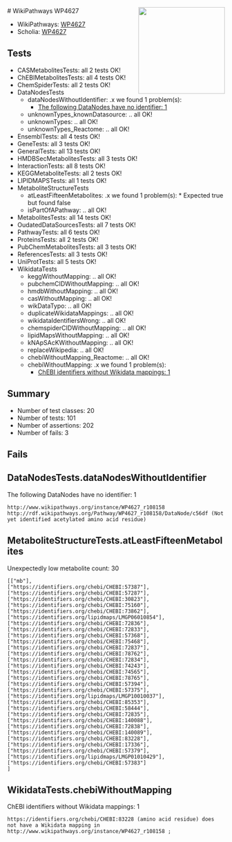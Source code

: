 <img style="float: right; width: 200px" src="https://upload.wikimedia.org/wikipedia/commons/thumb/8/83/Wplogo_with_text_500.png/640px-Wplogo_with_text_500.png" />
# WikiPathways WP4627

* WikiPathways: [WP4627](https://new.wikipathways.org/pathways/WP4627)
* Scholia: [WP4627](https://scholia.toolforge.org/wikipathways/WP4627)
## Tests
* CASMetabolitesTests: all 2 tests OK!
* ChEBIMetabolitesTests: all 4 tests OK!
* ChemSpiderTests: all 2 tests OK!
* DataNodesTests
    * dataNodesWithoutIdentifier: .x we found 1 problem(s):
        * [The following DataNodes have no identifier: 1](#d2d32fa0)
    * unknownTypes_knownDatasource: .. all OK!
    * unknownTypes: .. all OK!
    * unknownTypes_Reactome: .. all OK!
* EnsemblTests: all 4 tests OK!
* GeneTests: all 3 tests OK!
* GeneralTests: all 13 tests OK!
* HMDBSecMetabolitesTests: all 3 tests OK!
* InteractionTests: all 8 tests OK!
* KEGGMetaboliteTests: all 2 tests OK!
* LIPIDMAPSTests: all 1 tests OK!
* MetaboliteStructureTests
    * atLeastFifteenMetabolites: .x we found 1 problem(s):
            * Expected true but found false
    * isPartOfAPathway: .. all OK!
* MetabolitesTests: all 14 tests OK!
* OudatedDataSourcesTests: all 7 tests OK!
* PathwayTests: all 6 tests OK!
* ProteinsTests: all 2 tests OK!
* PubChemMetabolitesTests: all 3 tests OK!
* ReferencesTests: all 3 tests OK!
* UniProtTests: all 5 tests OK!
* WikidataTests
    * keggWithoutMapping: .. all OK!
    * pubchemCIDWithoutMapping: .. all OK!
    * hmdbWithoutMapping: .. all OK!
    * casWithoutMapping: .. all OK!
    * wikDataTypo: .. all OK!
    * duplicateWikidataMappings: .. all OK!
    * wikidataIdentifiersWrong: .. all OK!
    * chemspiderCIDWithoutMapping: .. all OK!
    * lipidMapsWithoutMapping: .. all OK!
    * kNApSAcKWithoutMapping: .. all OK!
    * replaceWikipedia: .. all OK!
    * chebiWithoutMapping_Reactome: .. all OK!
    * chebiWithoutMapping: .x we found 1 problem(s):
        * [ChEBI identifiers without Wikidata mappings: 1](#a8d554cd)


## Summary

* Number of test classes: 20
* Number of tests: 101
* Number of assertions: 202
* Number of fails: 3

## Fails

<a name="d2d32fa0" />

## DataNodesTests.dataNodesWithoutIdentifier

The following DataNodes have no identifier: 1
```
http://www.wikipathways.org/instance/WP4627_r108158 http://rdf.wikipathways.org/Pathway/WP4627_r108158/DataNode/c56df (Not yet identified acetylated amino acid residue)
```

<a name="3b0f9ae8" />

## MetaboliteStructureTests.atLeastFifteenMetabolites

Unexpectedly low metabolite count: 30

```
[["mb"],
["https://identifiers.org/chebi/CHEBI:57387"],
["https://identifiers.org/chebi/CHEBI:57287"],
["https://identifiers.org/chebi/CHEBI:30823"],
["https://identifiers.org/chebi/CHEBI:75160"],
["https://identifiers.org/chebi/CHEBI:73862"],
["https://identifiers.org/lipidmaps/LMGP06010854"],
["https://identifiers.org/chebi/CHEBI:72836"],
["https://identifiers.org/chebi/CHEBI:72833"],
["https://identifiers.org/chebi/CHEBI:57368"],
["https://identifiers.org/chebi/CHEBI:75468"],
["https://identifiers.org/chebi/CHEBI:72837"],
["https://identifiers.org/chebi/CHEBI:78762"],
["https://identifiers.org/chebi/CHEBI:72834"],
["https://identifiers.org/chebi/CHEBI:74243"],
["https://identifiers.org/chebi/CHEBI:74565"],
["https://identifiers.org/chebi/CHEBI:78765"],
["https://identifiers.org/chebi/CHEBI:57394"],
["https://identifiers.org/chebi/CHEBI:57375"],
["https://identifiers.org/lipidmaps/LMGP10010037"],
["https://identifiers.org/chebi/CHEBI:85353"],
["https://identifiers.org/chebi/CHEBI:58444"],
["https://identifiers.org/chebi/CHEBI:72835"],
["https://identifiers.org/chebi/CHEBI:140088"],
["https://identifiers.org/chebi/CHEBI:72838"],
["https://identifiers.org/chebi/CHEBI:140089"],
["https://identifiers.org/chebi/CHEBI:83228"],
["https://identifiers.org/chebi/CHEBI:17336"],
["https://identifiers.org/chebi/CHEBI:57379"],
["https://identifiers.org/lipidmaps/LMGP01010429"],
["https://identifiers.org/chebi/CHEBI:57383"]
]
```

<a name="a8d554cd" />

## WikidataTests.chebiWithoutMapping

ChEBI identifiers without Wikidata mappings: 1
```
https://identifiers.org/chebi/CHEBI:83228 (amino acid residue) does not have a Wikidata mapping in http://www.wikipathways.org/instance/WP4627_r108158 ; 
```

